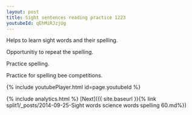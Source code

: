 ```yaml
---
layout: post
title: Sight sentences reading practice 1223
youtubeId: qEhMiRJzjUg
---
```

 
 
Helps to learn sight words and their spelling.

Opportunitiy to repeat the spelling. 

Practice spelling. 
 
Practice for spelling bee competitions. 
 
{% include youtubePlayer.html id=page.youtubeId %}
 
 
{% include analytics.html %} 
[Next]({{ site.baseurl }}{% link  split1/_posts/2014-09-25-Sight words science words spelling 60.md%})
 
